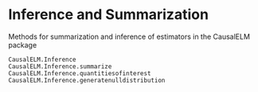 # Inference and Summarization
Methods for summarization and inference of estimators in the CausalELM package

```@docs
CausalELM.Inference
CausalELM.Inference.summarize
CausalELM.Inference.quantitiesofinterest
CausalELM.Inference.generatenulldistribution
```